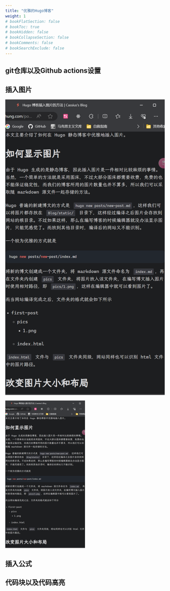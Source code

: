 ```yaml
---
title: "优雅的Hugo博客"
weight: 1
# bookFlatSection: false
# bookToc: true
# bookHidden: false
# bookCollapseSection: false
# bookComments: false
# bookSearchExclude: false
---
```

## git仓库以及Github actions设置


## 插入图片


![pic](pics/test.png)

<img src="pics/test.png" width="50%" />

## 插入公式

## 代码块以及代码高亮
